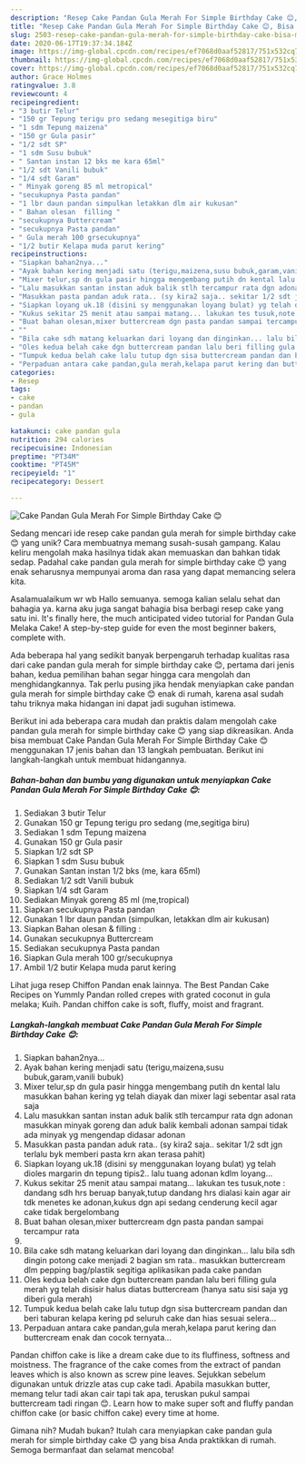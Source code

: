 ```yaml
---
description: "Resep Cake Pandan Gula Merah For Simple Birthday Cake 😊, Bisa Manjain Lidah"
title: "Resep Cake Pandan Gula Merah For Simple Birthday Cake 😊, Bisa Manjain Lidah"
slug: 2503-resep-cake-pandan-gula-merah-for-simple-birthday-cake-bisa-manjain-lidah
date: 2020-06-17T19:37:34.184Z
image: https://img-global.cpcdn.com/recipes/ef7068d0aaf52817/751x532cq70/cake-pandan-gula-merah-for-simple-birthday-cake-😊-foto-resep-utama.jpg
thumbnail: https://img-global.cpcdn.com/recipes/ef7068d0aaf52817/751x532cq70/cake-pandan-gula-merah-for-simple-birthday-cake-😊-foto-resep-utama.jpg
cover: https://img-global.cpcdn.com/recipes/ef7068d0aaf52817/751x532cq70/cake-pandan-gula-merah-for-simple-birthday-cake-😊-foto-resep-utama.jpg
author: Grace Holmes
ratingvalue: 3.8
reviewcount: 4
recipeingredient:
- "3 butir Telur"
- "150 gr Tepung terigu pro sedang mesegitiga biru"
- "1 sdm Tepung maizena"
- "150 gr Gula pasir"
- "1/2 sdt SP"
- "1 sdm Susu bubuk"
- " Santan instan 12 bks me kara 65ml"
- "1/2 sdt Vanili bubuk"
- "1/4 sdt Garam"
- " Minyak goreng 85 ml metropical"
- "secukupnya Pasta pandan"
- "1 lbr daun pandan simpulkan letakkan dlm air kukusan"
- " Bahan olesan  filling "
- "secukupnya Buttercream"
- "secukupnya Pasta pandan"
- " Gula merah 100 grsecukupnya"
- "1/2 butir Kelapa muda parut kering"
recipeinstructions:
- "Siapkan bahan2nya..."
- "Ayak bahan kering menjadi satu (terigu,maizena,susu bubuk,garam,vanili bubuk)"
- "Mixer telur,sp dn gula pasir hingga mengembang putih dn kental lalu masukkan bahan kering yg telah diayak dan mixer lagi sebentar asal rata saja"
- "Lalu masukkan santan instan aduk balik stlh tercampur rata dgn adonan masukkan minyak goreng dan aduk balik kembali adonan sampai tidak ada minyak yg mengendap didasar adonan"
- "Masukkan pasta pandan aduk rata.. (sy kira2 saja.. sekitar 1/2 sdt jgn terlalu byk memberi pasta krn akan terasa pahit)"
- "Siapkan loyang uk.18 (disini sy menggunakan loyang bulat) yg telah dioles margarin dn tepung tipis2.. lalu tuang adonan kdlm loyang..."
- "Kukus sekitar 25 menit atau sampai matang... lakukan tes tusuk,note : dandang sdh hrs beruap banyak,tutup dandang hrs dialasi kain agar air tdk menetes ke adonan,kukus dgn api sedang cenderung kecil agar cake tidak bergelombang"
- "Buat bahan olesan,mixer buttercream dgn pasta pandan sampai tercampur rata"
- ""
- "Bila cake sdh matang keluarkan dari loyang dan dinginkan... lalu bila sdh dingin potong cake menjadi 2 bagian sm rata.. masukkan buttercream dlm pepping bag/plastik segitiga aplikasikan pada cake pandan"
- "Oles kedua belah cake dgn buttercream pandan lalu beri filling gula merah yg telah disisir halus diatas buttercream (hanya satu sisi saja yg diberi gula merah)"
- "Tumpuk kedua belah cake lalu tutup dgn sisa buttercream pandan dan beri taburan kelapa kering pd seluruh cake dan hias sesuai selera..."
- "Perpaduan antara cake pandan,gula merah,kelapa parut kering dan buttercream enak dan cocok ternyata..."
categories:
- Resep
tags:
- cake
- pandan
- gula

katakunci: cake pandan gula 
nutrition: 294 calories
recipecuisine: Indonesian
preptime: "PT34M"
cooktime: "PT45M"
recipeyield: "1"
recipecategory: Dessert

---
```



![Cake Pandan Gula Merah For Simple Birthday Cake 😊](https://img-global.cpcdn.com/recipes/ef7068d0aaf52817/751x532cq70/cake-pandan-gula-merah-for-simple-birthday-cake-😊-foto-resep-utama.jpg)

Sedang mencari ide resep cake pandan gula merah for simple birthday cake 😊 yang unik? Cara membuatnya memang susah-susah gampang. Kalau keliru mengolah maka hasilnya tidak akan memuaskan dan bahkan tidak sedap. Padahal cake pandan gula merah for simple birthday cake 😊 yang enak seharusnya mempunyai aroma dan rasa yang dapat memancing selera kita.

Asalamualaikum wr wb Hallo semuanya. semoga kalian selalu sehat dan bahagia ya. karna aku juga sangat bahagia bisa berbagi resep cake yang satu ini. It&#39;s finally here, the much anticipated video tutorial for Pandan Gula Melaka Cake! A step-by-step guide for even the most beginner bakers, complete with.

Ada beberapa hal yang sedikit banyak berpengaruh terhadap kualitas rasa dari cake pandan gula merah for simple birthday cake 😊, pertama dari jenis bahan, kedua pemilihan bahan segar hingga cara mengolah dan menghidangkannya. Tak perlu pusing jika hendak menyiapkan cake pandan gula merah for simple birthday cake 😊 enak di rumah, karena asal sudah tahu triknya maka hidangan ini dapat jadi suguhan istimewa.


Berikut ini ada beberapa cara mudah dan praktis dalam mengolah cake pandan gula merah for simple birthday cake 😊 yang siap dikreasikan. Anda bisa membuat Cake Pandan Gula Merah For Simple Birthday Cake 😊 menggunakan 17 jenis bahan dan 13 langkah pembuatan. Berikut ini langkah-langkah untuk membuat hidangannya.

<!--inarticleads1-->

##### Bahan-bahan dan bumbu yang digunakan untuk menyiapkan Cake Pandan Gula Merah For Simple Birthday Cake 😊:

1. Sediakan 3 butir Telur
1. Gunakan 150 gr Tepung terigu pro sedang (me,segitiga biru)
1. Sediakan 1 sdm Tepung maizena
1. Gunakan 150 gr Gula pasir
1. Siapkan 1/2 sdt SP
1. Siapkan 1 sdm Susu bubuk
1. Gunakan  Santan instan 1/2 bks (me, kara 65ml)
1. Sediakan 1/2 sdt Vanili bubuk
1. Siapkan 1/4 sdt Garam
1. Sediakan  Minyak goreng 85 ml (me,tropical)
1. Siapkan secukupnya Pasta pandan
1. Gunakan 1 lbr daun pandan (simpulkan, letakkan dlm air kukusan)
1. Siapkan  Bahan olesan &amp; filling :
1. Gunakan secukupnya Buttercream
1. Sediakan secukupnya Pasta pandan
1. Siapkan  Gula merah 100 gr/secukupnya
1. Ambil 1/2 butir Kelapa muda parut kering


Lihat juga resep Chiffon Pandan enak lainnya. The Best Pandan Cake Recipes on Yummly Pandan rolled crepes with grated coconut in gula melaka; Kuih. Pandan chiffon cake is soft, fluffy, moist and fragrant. 

<!--inarticleads2-->

##### Langkah-langkah membuat Cake Pandan Gula Merah For Simple Birthday Cake 😊:

1. Siapkan bahan2nya...
1. Ayak bahan kering menjadi satu (terigu,maizena,susu bubuk,garam,vanili bubuk)
1. Mixer telur,sp dn gula pasir hingga mengembang putih dn kental lalu masukkan bahan kering yg telah diayak dan mixer lagi sebentar asal rata saja
1. Lalu masukkan santan instan aduk balik stlh tercampur rata dgn adonan masukkan minyak goreng dan aduk balik kembali adonan sampai tidak ada minyak yg mengendap didasar adonan
1. Masukkan pasta pandan aduk rata.. (sy kira2 saja.. sekitar 1/2 sdt jgn terlalu byk memberi pasta krn akan terasa pahit)
1. Siapkan loyang uk.18 (disini sy menggunakan loyang bulat) yg telah dioles margarin dn tepung tipis2.. lalu tuang adonan kdlm loyang...
1. Kukus sekitar 25 menit atau sampai matang... lakukan tes tusuk,note : dandang sdh hrs beruap banyak,tutup dandang hrs dialasi kain agar air tdk menetes ke adonan,kukus dgn api sedang cenderung kecil agar cake tidak bergelombang
1. Buat bahan olesan,mixer buttercream dgn pasta pandan sampai tercampur rata
1. 
1. Bila cake sdh matang keluarkan dari loyang dan dinginkan... lalu bila sdh dingin potong cake menjadi 2 bagian sm rata.. masukkan buttercream dlm pepping bag/plastik segitiga aplikasikan pada cake pandan
1. Oles kedua belah cake dgn buttercream pandan lalu beri filling gula merah yg telah disisir halus diatas buttercream (hanya satu sisi saja yg diberi gula merah)
1. Tumpuk kedua belah cake lalu tutup dgn sisa buttercream pandan dan beri taburan kelapa kering pd seluruh cake dan hias sesuai selera...
1. Perpaduan antara cake pandan,gula merah,kelapa parut kering dan buttercream enak dan cocok ternyata...


Pandan chiffon cake is like a dream cake due to its fluffiness, softness and moistness. The fragrance of the cake comes from the extract of pandan leaves which is also known as screw pine leaves. Sejukkan sebelum digunakan untuk drizzle atas cup cake tadi. Apabila masukkan butter, memang telur tadi akan cair tapi tak apa, teruskan pukul sampai buttercream tadi ringan 😊. Learn how to make super soft and fluffy pandan chiffon cake (or basic chiffon cake) every time at home. 

Gimana nih? Mudah bukan? Itulah cara menyiapkan cake pandan gula merah for simple birthday cake 😊 yang bisa Anda praktikkan di rumah. Semoga bermanfaat dan selamat mencoba!
